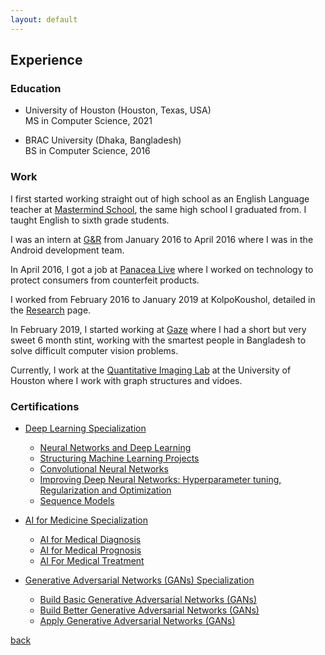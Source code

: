 ```yaml
---
layout: default
---
```


## Experience

### Education
* University of Houston (Houston, Texas, USA)  
MS in Computer Science, 2021

* BRAC University (Dhaka, Bangladesh)  
BS in Computer Science, 2016


### Work

I first started working straight out of high school as an English Language teacher at [Mastermind School](https://www.mastermindschool.org/), the same high school I graduated from. I taught English to sixth grade students.

I was an intern at [G&R](https://www.green-red.com/) from January 2016 to April 2016 where I was in the Android development team.

In April 2016, I got a job at [Panacea Live](https://www.panacea.live/) where I worked on technology to protect consumers from counterfeit products.

I worked from February 2016 to January 2019 at KolpoKoushol, detailed in the [Research](../pages/research) page.

In February 2019, I started working at [Gaze](https://gaze.ai) where I had a short but very sweet 6 month stint, working with the smartest people in Bangladesh to solve difficult computer vision problems.

Currently, I work at the [Quantitative Imaging Lab](http://www2.cs.uh.edu/~shah/) at the University of Houston where I work with graph structures and vidoes.


### Certifications

* [Deep Learning Specialization](https://coursera.org/share/4de30d50ef6f9603b2e860295db80036)
  * [Neural Networks and Deep Learning](https://coursera.org/share/1b8a7b4ba5b5e4176e96064a621139c9)
  * [Structuring Machine Learning Projects](https://coursera.org/share/79710555678a302f425c7b57bf0f2f94)
  * [Convolutional Neural Networks](https://coursera.org/share/0bffa1d84583438f27c89eefeff265f3)
  * [Improving Deep Neural Networks: Hyperparameter tuning, Regularization and Optimization](https://coursera.org/share/f715f6e22870729e0fca12624100b88c)
  * [Sequence Models](https://coursera.org/share/947bc60d4f0338f5a0fcc4e745c18324)

* [AI for Medicine Specialization](https://coursera.org/share/5043c1edcf059d48b607ab31181352d5)
  * [AI for Medical Diagnosis](https://coursera.org/share/84fa4d1cab9a835dae01b482871fc418)
  * [AI for Medical Prognosis](https://coursera.org/share/9ddf30045fa315a18aac83eac51970a2)
  * [AI For Medical Treatment   ](https://coursera.org/share/7d3f62953bad75587c1fc472dc25c5af)
* [Generative Adversarial Networks (GANs) Specialization](https://coursera.org/share/886d61ee6c28afda145edd4218b1a869)
  * [Build Basic Generative Adversarial Networks (GANs)](https://coursera.org/share/7748d9e5fc6eddf00a2882778d8e6783)
  * [Build Better Generative Adversarial Networks (GANs)](https://coursera.org/share/4e4e5b67e02cf43e037f4c90200c9dfb)
  * [Apply Generative Adversarial Networks (GANs)](https://coursera.org/share/0831e2aeb4cf908f87727d70028d2999)

[back](https://shoumikchow.com)

